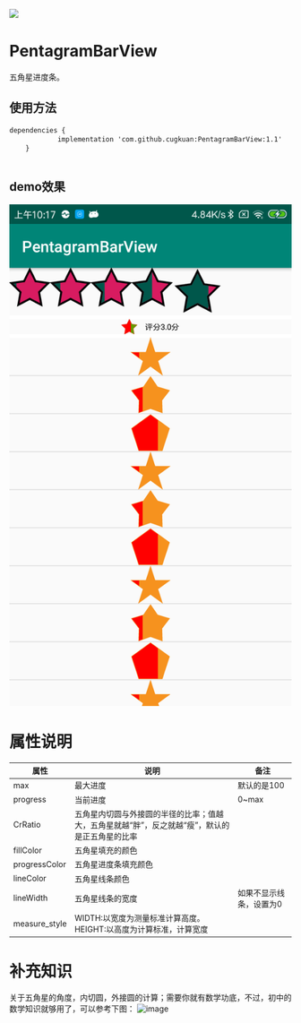 
[![](https://jitpack.io/v/cugkuan/PentagramBarView.svg)](https://jitpack.io/#cugkuan/PentagramBarView)
# PentagramBarView

五角星进度条。

## 使用方法


```
dependencies {
	        implementation 'com.github.cugkuan:PentagramBarView:1.1'
	}
  
```

## demo效果
![image](image/WechatIMG1.png)


# 属性说明

|属性|说明|备注|
|-----|----|----|
|max|最大进度|默认的是100|
|progress|当前进度|0~max|
|CrRatio|五角星内切圆与外接圆的半径的比率；值越大，五角星就越“胖”，反之就越“瘦”，默认的是正五角星的比率| |
|fillColor|五角星填充的颜色| |
|progressColor|五角星进度条填充颜色| |
|lineColor|五角星线条颜色||
|lineWidth|五角星线条的宽度|如果不显示线条，设置为0|
|measure_style|WIDTH:以宽度为测量标准计算高度。<br>HEIGHT:以高度为计算标准，计算宽度| |

# 补充知识
关于五角星的角度，内切圆，外接圆的计算；需要你就有数学功底，不过，初中的数学知识就够用了，可以参考下图：
![image](https://camo.githubusercontent.com/4890aa0cbf8aa07d04212bbfea92df09e15ac68e/68747470733a2f2f75706c6f61642d696d616765732e6a69616e7368752e696f2f75706c6f61645f696d616765732f393431343334342d646566666233343861353266616138382e6a70673f696d6167654d6f6772322f6175746f2d6f7269656e742f7374726970253743696d61676556696577322f322f772f31323430)
